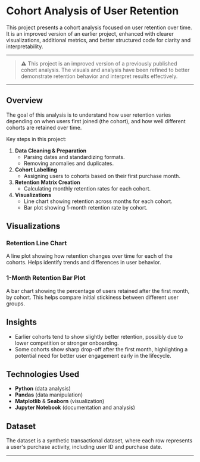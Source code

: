 # Cohort Analysis of User Retention

This project presents a cohort analysis focused on user retention over time. It is an improved version of an earlier project, enhanced with clearer visualizations, additional metrics, and better structured code for clarity and interpretability.

---

> ⚠️ This project is an improved version of a previously published cohort analysis. The visuals and analysis have been refined to better demonstrate retention behavior and interpret results effectively.

---

## Overview

The goal of this analysis is to understand how user retention varies depending on when users first joined (the cohort), and how well different cohorts are retained over time.

Key steps in this project:
1. **Data Cleaning & Preparation**
   - Parsing dates and standardizing formats.
   - Removing anomalies and duplicates.
2. **Cohort Labelling**
   - Assigning users to cohorts based on their first purchase month.
3. **Retention Matrix Creation**
   - Calculating monthly retention rates for each cohort.
4. **Visualizations**
   - Line chart showing retention across months for each cohort.
   - Bar plot showing 1-month retention rate by cohort.

## Visualizations

### Retention Line Chart
A line plot showing how retention changes over time for each of the cohorts. Helps identify trends and differences in user behavior.

### 1-Month Retention Bar Plot
A bar chart showing the percentage of users retained after the first month, by cohort. This helps compare initial stickiness between different user groups.

## Insights
- Earlier cohorts tend to show slightly better retention, possibly due to lower competition or stronger onboarding.
- Some cohorts show sharp drop-off after the first month, highlighting a potential need for better user engagement early in the lifecycle.

## Technologies Used
- **Python** (data analysis)
- **Pandas** (data manipulation)
- **Matplotlib** & **Seaborn** (visualization)
- **Jupyter Notebook** (documentation and analysis)

## Dataset
The dataset is a synthetic transactional dataset, where each row represents a user's purchase activity, including user ID and purchase date.

---


